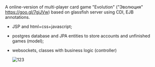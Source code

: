 A online-version of multi-player card game "Evolution" ("Эволюция" https://goo.gl/7giJVw) based on glassfish server using CDI, EJB annotations.
- JSP and html+css+javascript;
- postgres database and JPA entities to store accounts and unfinished games (model);
- websockets, classes with business logic (controller)

  ![123](https://github.com/user-attachments/assets/a45d6001-fd5e-4f52-8388-eb004a06e99e)
